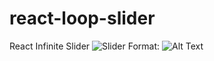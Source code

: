 # react-loop-slider
React Infinite Slider
![Slider](public/images/slider.gif)
Format: ![Alt Text](url)
